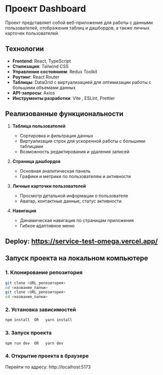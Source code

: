 # Проект Dashboard

Проект представляет собой веб-приложение для работы с данными пользователей, отображения таблиц и дашбордов, а также личных карточек пользователей.  

## Технологии

- **Frontend**: React, TypeScript  
- **Стилизация**: Tailwind CSS  
- **Управление состоянием**: Redux Toolkit  
- **Роутинг**: React Router  
- **Таблицы**: DataGrid с виртуализацией для оптимизации работы с большими объемами данных  
- **API-запросы**: Axios  
- **Инструменты разработки**: Vite , ESLint, Prettier  

## Реализованные функциональности

1. **Таблица пользователей**  
   - Сортировка и фильтрация данных  
   - Виртуализация строк для ускоренной работы с большими таблицами  
   - Возможность редактирования и удаления записей  

2. **Страница дашбордов**  
   - Основная аналитическая панель  
   - Графики и метрики по пользователям и активности  

3. **Личные карточки пользователей**  
   - Просмотр детальной информации о пользователе  
   - Аватар, контактные данные, статус активности  

4. **Навигация**  
   - Динамическая навигация по страницам приложения  
   - Гибкое адаптивное меню
 
## Deploy: https://service-test-omega.vercel.app/

## Запуск проекта на локальном компьютере

### 1. Клонирование репозитория
```bash
git clone <URL_репозитория>
cd <название_папки>
git clone <URL_репозитория>
cd <название_папки>
```

### 2. Установка зависимостей
```bash
npm install  OR   yarn install
```

### 3. Запуск проекта
```bash
npm run dev  OR   yarn dev
```

### 4. Открытие проекта в браузере
Перейти по адресу: http://localhost:5173 
